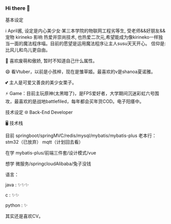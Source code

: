 ### Hi there 👋

<!--
**1152354885/1152354885** is a ✨ _special_ ✨ repository because its `README.md` (this file) appears on your GitHub profile.

Here are some ideas to get you started:

- 🔭 I’m currently working on ...
- 🌱 I’m currently learning ...
- 👯 I’m looking to collaborate on ...
- 🤔 I’m looking for help with ...
- 💬 Ask me about ...
- 📫 How to reach me: ...
- 😄 Pronouns: ...
- ⚡ Fun fact: ...
-->
基本设定

ℹ️ April酱, 设定是内心美少女·某三本学院的物联网工程劣等生, 受老师&&好朋友&&宠物 kirineko 影响 热爱并崇尚技术, 也热爱二次元,希望能成为像kirineko一样独当一面的魔法程序喵。目前的愿望是运用魔法程序让主人susu天天开心。 信仰是: 比风儿和鸟儿更自由。

🤩 喜欢废萌和傲娇, 暂时不知道自己什么属性。

😄 看Vtuber，以前是小孩梓，现在是雏草姬。最喜欢的v是shanoa夏诺雅。

💕 主人是可爱又善良的美少女栗子。

⚡ Game：目前主玩原神(太黑暗了)，是FPS爱好者，大学期间沉迷彩虹六号围攻，最喜欢的是战地battlefiled，每年都会买年货COD。电子阳痿中。

技术设定
🌐 Back-End  Developer

🖥 技术栈

目前 springboot/springMVC/redis/mysql/mybatis/mybatis-plus 老本行：stm32（已放弃） mqtt（计划回去看） 

在学 mybatis-plus/前端三件套/设计模式/vue

想学 微服务/springcloudAlibaba/兔子没钱

语言：

java        : ✨✨✨

c           : ✨✨

python      : ✨

其实还是喜欢CV。
